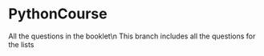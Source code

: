 # PythonCourse
All the questions in the booklet\n
This branch includes all the questions for the lists

